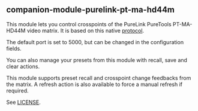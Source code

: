 ## companion-module-purelink-pt-ma-hd44m

This module lets you control crosspoints of the PureLink PureTools PT-MA-HD44M video matrix.
It is based on this native [protocol](https://cloud.purelink.de/index.php/s/cMPB4FsRSCNb5fk/download).

The default port is set to 5000, but can be changed in the configuration fields.

You can also manage your presets from this module with recall, save and clear actions.

This module supports preset recall and crosspoint change feedbacks from the matrix.
A refresh action is also available to force a manual refresh if required.

See [LICENSE](./LICENSE).
